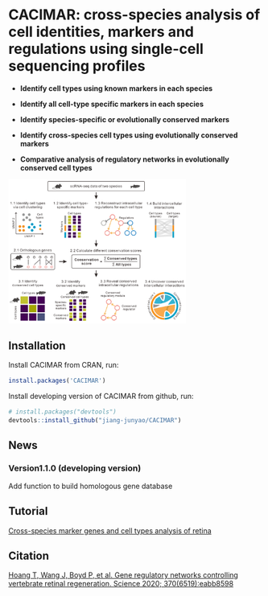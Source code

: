 
<!-- README.md is generated from README.Rmd. Please edit that file -->

# CACIMAR: cross-species analysis of cell identities, markers and regulations using single-cell sequencing profiles

- **Identify cell types using known markers in each species**

- **Identify all cell-type specific markers in each species**

- **Identify species-specific or evolutionally conserved markers**

- **Identify cross-species cell types using evolutionally conserved
  markers**

- **Comparative analysis of regulatory networks in evolutionally
  conserved cell types**

<img src="Readme%20figure/Workflow.png"
style="width:70.0%;height:70.0%" />

## Installation

Install CACIMAR from CRAN, run:

``` r
install.packages('CACIMAR')
```

Install developing version of CACIMAR from github, run:

``` r
# install.packages("devtools")
devtools::install_github("jiang-junyao/CACIMAR")
```

## News

### Version1.1.0 (developing version)

Add function to build homologous gene database

## Tutorial

[Cross-species marker genes and cell types analysis of
retina](https://jiang-junyao.github.io/CACIMAR/CACIMAR_tutorial)

## Citation

[Hoang T, Wang J, Boyd P, et al. Gene regulatory networks controlling
vertebrate retinal regeneration. Science 2020;
370(6519):eabb8598](https://www.science.org/doi/10.1126/science.abb8598)
